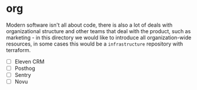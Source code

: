 # org

Modern software isn't all about code, there is also a lot of deals with organizational structure and other teams that deal with the product, such as marketing - in this directory we would like to introduce all organization-wide resources, in some cases this would be a `infrastructure` repository with terraform.

- [ ] Eleven CRM
- [ ] Posthog
- [ ] Sentry
- [ ] Novu